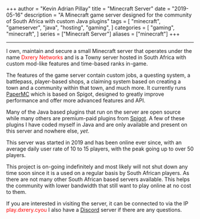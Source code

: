 +++
author = "Kevin Adrian Pillay"
title = "Minecraft Server"
date = "2019-05-16"
description = "A Minecraft game server designed for the community of South Africa with custom Java plugins"
tags = [
    "minecraft",
    "gameserver",
    "java",
    "hosting",
    "gaming",
]
categories = [
    "gaming",
    "minecraft",
]
series = ["Minecraft Server"]
aliases = ["minecraft"]
+++

---
I own, maintain and secure a small Minecraft server that operates under the name <font color="red">Dxrery Networks</font> and is a Towny server hosted in South Africa with custom mod-like features and time-based ranks in-game. 

The features of the game server contain custom jobs, a questing system, a battlepass, player-based shops, a claiming system based on creating a town and a community within that town, and much more. It currently runs [PaperMC](https://papermc.io/downloads/paper) which is based on Spigot, designed to greatly improve performance and offer more advanced features and API. 

Many of the Java based plugins that run on the server are open source while many others are premium-paid plugins from [Spigot](https://www.spigotmc.org/resources/). A few of these plugins I have coded myself in Java and are only available and present on this server and nowhere else, *yet*. 

This server was started in 2019 and has been online ever since, with an average daily user rate of 10 to 15 players, with the peak going up to over 50 players. 

This project is on-going indefinitely and most likely will not shut down any time soon since it is a used on a regular basis by South African players. As there are not many other South African based servers available. This helps the community with lower bandwidth that still want to play online at no cost to them.

If you are interested in visiting the server, it can be connected to via the IP <font color="red">play.dxrery.cyou</font>
I also have a [Discord](https://discord.gg/Ubx7Tvu) server if there are any questions. 